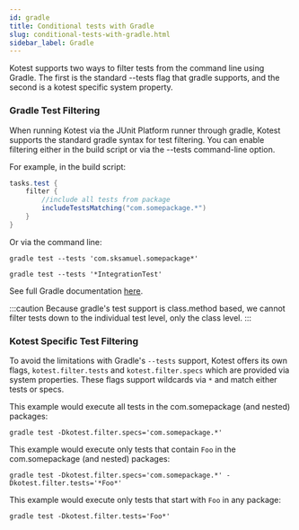 ```yaml
---
id: gradle
title: Conditional tests with Gradle
slug: conditional-tests-with-gradle.html
sidebar_label: Gradle
---
```


Kotest supports two ways to filter tests from the command line using Gradle. The first is the standard --tests flag
that gradle supports, and the second is a kotest specific system property.


### Gradle Test Filtering

When running Kotest via the JUnit Platform runner through gradle, Kotest supports the standard gradle syntax for
test filtering. You can enable filtering either in the build script or via the --tests command-line option.

For example, in the build script:

```groovy
tasks.test {
    filter {
        //include all tests from package
        includeTestsMatching("com.somepackage.*")
    }
}
```

Or via the command line:

```gradle test --tests 'com.sksamuel.somepackage*'```

```gradle test --tests '*IntegrationTest'```

See full Gradle documentation [here](https://docs.gradle.org/6.2.2/userguide/java_testing.html#test_filtering).

:::caution
Because gradle's test support is class.method based, we cannot filter tests down to the individual test level, only the class level.
:::


### Kotest Specific Test Filtering

To avoid the limitations with Gradle's `--tests` support, Kotest offers its own flags, `kotest.filter.tests` and `kotest.filter.specs`
which are provided via system properties. These flags support wildcards via `*` and match either tests or specs.

This example would execute all tests in the com.somepackage (and nested) packages:

```gradle test -Dkotest.filter.specs='com.somepackage.*'```

This example would execute only tests that contain `Foo` in the com.somepackage (and nested) packages:

```gradle test -Dkotest.filter.specs='com.somepackage.*' -Dkotest.filter.tests='*Foo*'```

This example would execute only tests that start with `Foo` in any package:

```gradle test -Dkotest.filter.tests='Foo*'```
